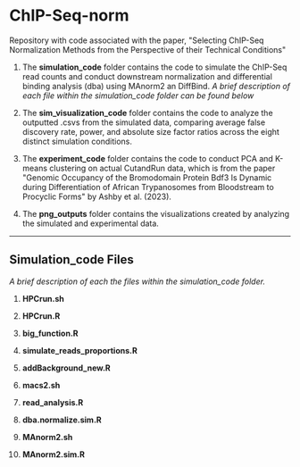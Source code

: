 # ChIP-Seq-norm

Repository with code associated with the paper, "Selecting ChIP-Seq Normalization Methods from the Perspective of their Technical Conditions"

1. The **simulation_code** folder contains the code to simulate the ChIP-Seq read counts and conduct downstream normalization and differential binding analysis (dba) using MAnorm2 an DiffBind. *A brief description of each file within the simulation_code folder can be found below* 

2. The **sim_visualization_code** folder contains the code to analyze the outputted .csvs from the simulated data, comparing average false discovery rate, power, and absolute size factor ratios across the eight distinct simulation conditions.

3. The **experiment_code** folder contains the code to conduct PCA and K-means clustering on actual CutandRun data, which is from the paper "Genomic Occupancy of the Bromodomain Protein Bdf3 Is Dynamic during Differentiation of African Trypanosomes from Bloodstream to Procyclic Forms" by Ashby et al. (2023).

4. The **png_outputs** folder contains the visualizations created by analyzing the simulated and experimental data. 

---

## Simulation_code Files
*A brief description of each the files within the simulation_code folder.*

1. **HPCrun.sh**

2. **HPCrun.R**

3. **big_function.R**

4. **simulate_reads_proportions.R**

5. **addBackground_new.R**

6. **macs2.sh**

7. **read_analysis.R**

8. **dba.normalize.sim.R**

9. **MAnorm2.sh**

10. **MAnorm2.sim.R**

